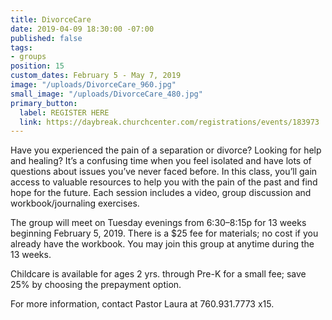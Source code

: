 ```yaml
---
title: DivorceCare
date: 2019-04-09 18:30:00 -07:00
published: false
tags:
- groups
position: 15
custom_dates: February 5 - May 7, 2019
image: "/uploads/DivorceCare_960.jpg"
small_image: "/uploads/DivorceCare_480.jpg"
primary_button:
  label: REGISTER HERE
  link: https://daybreak.churchcenter.com/registrations/events/183973
---
```


Have you experienced the pain of a separation or divorce? Looking for help and healing? It’s a confusing time when you feel isolated and have lots of questions about issues you’ve never faced before. In this class, you’ll gain access to valuable resources to help you with the pain of the past and find hope for the future. Each session includes a video, group discussion and workbook/journaling exercises.

The group will meet on Tuesday evenings from 6:30–8:15p for 13 weeks beginning February 5, 2019. There is a $25 fee for materials; no cost if you already have the workbook. You may join this group at anytime during the 13 weeks.

Childcare is available for ages 2 yrs. through Pre-K for a small fee; save 25% by choosing the prepayment option. 

For more information, contact Pastor Laura at 760.931.7773 x15.
